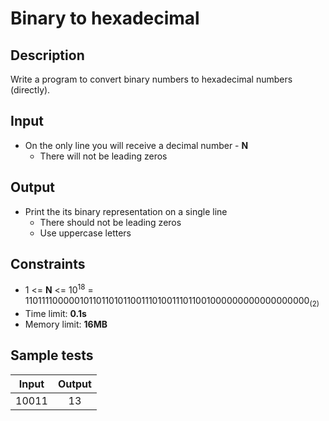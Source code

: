 # Binary to hexadecimal

## Description
Write a program to convert binary numbers to hexadecimal numbers (directly).

## Input
- On the only line you will receive a decimal number - **N**
  - There will not be leading zeros

## Output
- Print the its binary representation on a single line
  - There should not be leading zeros
  - Use uppercase letters

## Constraints
- 1 <= **N** <= 10<sup>18</sup> = 110111100000101101101011001110100111011001000000000000000000<sub>(2)</sub>
- Time limit: **0.1s**
- Memory limit: **16MB**

## Sample tests

| Input | Output |
|:-----:|:------:|
| 10011 | 13     |